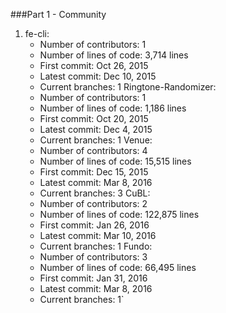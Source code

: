 ###Part 1 - Community

1. fe-cli:
      - Number of contributors: 1
      - Number of lines of code: 3,714 lines 
      - First commit: Oct 26, 2015
      - Latest commit: Dec 10, 2015
      - Current branches: 1
   Ringtone-Randomizer:
      - Number of contributors: 1
      - Number of lines of code: 1,186 lines
      - First commit: Oct 20, 2015
      - Latest commit: Dec 4, 2015
      - Current branches: 1
   Venue:
      - Number of contributors: 4
      - Number of lines of code: 15,515 lines
      - First commit: Dec 15, 2015
      - Latest commit: Mar 8, 2016
      - Current branches: 3
   CuBL:
      - Number of contributors: 2
      - Number of lines of code: 122,875 lines
      - First commit: Jan 26, 2016
      - Latest commit: Mar 10, 2016
      - Current branches: 1
   Fundo:
      - Number of contributors: 3
      - Number of lines of code: 66,495 lines
      - First commit: Jan 31, 2016
      - Latest commit: Mar 8, 2016
      - Current branches: 1`
